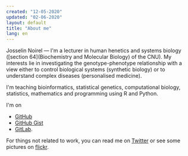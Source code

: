 ```yaml
---
created: "12-05-2020"
updated: "02-06-2020"
layout: default
title: "About me"
lang: en
---
```


Josselin Noirel — I'm a lecturer in human henetics and systems biology ([section 64](Biochemistry and Molecular Biology) of the CNU).  My interests lie in investigating the genotype-phenotype relationship with a view either to control biological systems (synthetic biology) or to understand complex diseases (personalised medicine).

I'm teaching bioinformatics, statistical genetics, computational biology, statistics, mathematics and programming using R and Python.

I'm on

* [GitHub](https://github.com/JosselinNoirel)
* [GitHub Gist](https://gist.github.com/JosselinNoirel)
* [GitLab](https://gitlab.com/josselin.noirel).

For things not related to work, you can read me on [Twitter](https://twitter.com/JosselinNoirel/) or see some pictures on [flickr](https://www.flickr.com/photos/anagrams).

